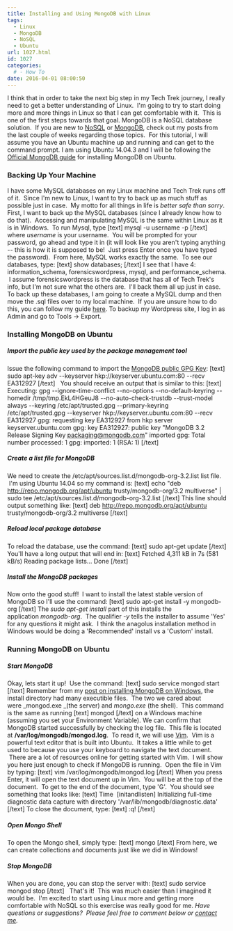```yaml
---
title: Installing and Using MongoDB with Linux
tags:
  - Linux
  - MongoDB
  - NoSQL
  - Ubuntu
url: 1027.html
id: 1027
categories:
  # - How To
date: 2016-04-01 08:00:50
---
```


I think that in order to take the next big step in my Tech Trek journey, I really need to get a better understanding of Linux.  I'm going to try to start doing more and more things in Linux so that I can get comfortable with it.  This is one of the first steps towards that goal. MongoDB is a NoSQL database solution.  If you are new to [NoSQL](http://www.techtrek.io/what-is-nosql/) or [MongoDB](http://www.techtrek.io/an-introduction-to-mongodb/), check out my posts from the last couple of weeks regarding those topics.  For this tutorial, I will assume you have an Ubuntu machine up and running and can get to the command prompt. I am using Ubuntu 14.04.3 and I will be following the [Official MongoDB guide](https://www.google.com/url?sa=t&rct=j&q=&esrc=s&source=web&cd=1&cad=rja&uact=8&ved=0ahUKEwj1xdTQnezLAhXhvoMKHZ-CC1EQFggcMAA&url=http%3A%2F%2Fdocs.mongodb.org%2Fmanual%2Ftutorial%2Finstall-mongodb-on-ubuntu&usg=AFQjCNEspWLjlpAbzxof28hoCmR1Wy2aeQ&sig2=7y0YYvMYbTuIU2dLRErRCw) for installing MongoDB on Ubuntu.

### Backing Up Your Machine

I have some MySQL databases on my Linux machine and Tech Trek runs off of it.  Since I'm new to Linux, I want to try to back up as much stuff as possible just in case.  My motto for all things in life is _better safe than sorry_. First, I want to back up the MySQL databases (since I already know how to do that).  Accessing and manipulating MySQL is the same within Linux as it is in Windows.  To run Mysql, type \[text\] mysql -u username -p \[/text\] where _username_ is your username.  You will be prompted for your password, go ahead and type it in (it will look like you aren't typing anything -- this is how it is supposed to be!  Just press Enter once you have typed the password).  From here, MySQL works exactly the same.  To see our databases, type: \[text\] show databases; \[/text\] I see that I have 4: information\_schema, forensicswordpress, mysql, and performance\_schema.  I assume forensicswordpress is the database that has all of Tech Trek's info, but I'm not sure what the others are.  I'll back them all up just in case. To back up these databases, I am going to create a MySQL dump and then move the .sql files over to my local machine.  If you are unsure how to do this, you can follow my guide [here](http://www.techtrek.io/moving-your-mysql-database-to-another-location/). To backup my Wordpress site, I log in as Admin and go to Tools -> Export.

### Installing MongoDB on Ubuntu

##### Import the public key used by the package management tool

Issue the following command to import the [MongoDB public GPG Key](https://www.mongodb.org/static/pgp/server-3.2.asc?_ga=1.70969808.1367410909.1457828693): \[text\] sudo apt-key adv --keyserver hkp://keyserver.ubuntu.com:80 --recv EA312927 \[/text\]   You should receive an output that is similar to this: \[text\] Executing: gpg --ignore-time-conflict --no-options --no-default-keyring --homedir /tmp/tmp.EkL4HGeuJ8 --no-auto-check-trustdb --trust-model always --keyring /etc/apt/trusted.gpg --primary-keyring /etc/apt/trusted.gpg --keyserver hkp://keyserver.ubuntu.com:80 --recv EA312927 gpg: requesting key EA312927 from hkp server keyserver.ubuntu.com gpg: key EA312927: public key "MongoDB 3.2 Release Signing Key <packaging@mongodb.com>" imported gpg: Total number processed: 1 gpg: imported: 1 (RSA: 1) \[/text\]

##### Create a list file for MongoDB

We need to create the /etc/apt/sources.list.d/mongodb-org-3.2.list list file.  I'm using Ubuntu 14.04 so my command is: \[text\] echo "deb http://repo.mongodb.org/apt/ubuntu trusty/mongodb-org/3.2 multiverse" | sudo tee /etc/apt/sources.list.d/mongodb-org-3.2.list \[/text\] This line should output something like: \[text\] deb http://repo.mongodb.org/apt/ubuntu trusty/mongodb-org/3.2 multiverse \[/text\]

##### Reload local package database

To reload the database, use the command: \[text\] sudo apt-get update \[/text\] You'll have a long output that will end in: \[text\] Fetched 4,311 kB in 7s (581 kB/s) Reading package lists... Done \[/text\]

##### Install the MongoDB packages

Now onto the good stuff!  I want to install the latest stable version of MongoDB so I'll use the command: \[text\] sudo apt-get install -y mongodb-org \[/text\] The _sudo apt-get install_ part of this installs the application _mongodb-org_.  The qualifier _-y_ tells the installer to assume 'Yes' for any questions it might ask.  I think the anagolus installation method in Windows would be doing a 'Recommended' install vs a 'Custom' install.

### Running MongoDB on Ubuntu

##### Start MongoDB

Okay, lets start it up!  Use the command: \[text\] sudo service mongod start \[/text\] Remember from my [post on installing MongoDB on Windows](http://www.techtrek.io/an-introduction-to-mongodb/), the install directory had many executible files.  The two we cared about were _mongod.exe _(the server) and _mongo.exe_ (the shell).  This command is the same as running \[text\] mongod \[/text\] on a Windows machine (assuming you set your Environment Variable). We can confirm that MongoDB started successfully by checking the log file.  This file is located at **/var/log/mongodb/mongod.log**.  To read it, we will use [Vim](http://www.vim.org/).  Vim is a powerful text editor that is built into Ubuntu.  It takes a little while to get used to because you use your keyboard to navigate the text document.  There are a lot of resources online for getting started with Vim.  I will show you here just enough to check if MongoDB is running.  Open the file in Vim by typing: \[text\] vim /var/log/mongodb/mongod.log \[/text\] When you press Enter, it will open the text document up in Vim.  You will be at the top of the document.  To get to the end of the document, type 'G'.  You should see something that looks like: \[text\] Time  \[initandlisten\] Initializing full-time diagnostic data capture with directory '/var/lib/mongodb/diagnostic.data' \[/text\] To close the document, type: \[text\] :q! \[/text\]

##### Open Mongo Shell

To open the Mongo shell, simply type: \[text\] mongo \[/text\] From here, we can create collections and documents just like we did in Windows!

##### Stop MongoDB

When you are done, you can stop the server with: \[text\] sudo service mongod stop \[/text\]   That's it!  This was much easier than I imagined it would be.  I'm excited to start using Linux more and getting more comfortable with NoSQL so this exercise was really good for me. _Have questions or suggestions?  Please feel free to comment below or [contact me](/contact/)._